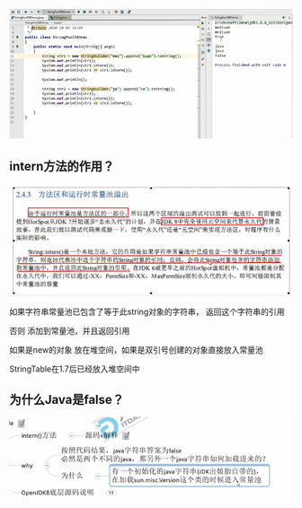![img_74.png](img_74.png)

intern方法的作用？
---
![img_76.png](img_76.png)

如果字符串常量池已包含了等于此string对象的字符串， 返回这个字符串的引用

否则 添加到常量池，并且返回引用

如果是new的对象 放在堆空间，如果是双引号创建的对象直接放入常量池

StringTable在1.7后已经放入堆空间中

为什么Java是false？
---

![img_75.png](img_75.png)
